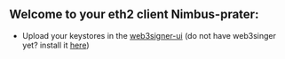 ## Welcome to your eth2 client Nimbus-prater:

- Upload your keystores in the [web3signer-ui](http://ui.web3signer-prater.dappnode?signer_url=http://web3signer.web3signer-prater.dappnode:9000) (do not have web3singer yet? install it [here](http://my.dappnode/#/installer/web3signer-prater.dnp.dappnode.eth))
